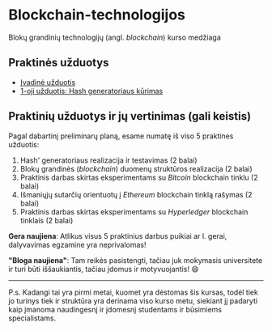 # Blockchain-technologijos
Blokų grandinių technologijų (angl. _blockchain_) kurso medžiaga

## Praktinės užduotys

- [Įvadinė užduotis](https://github.com/blockchain-group/Blockchain-technologijos/blob/master/pratybos/Ivadine-uzduotis.md)
- [1-oji užduotis: Hash generatoriaus kūrimas](https://github.com/blockchain-group/Blockchain-technologijos/blob/master/pratybos/1uzduotis-Hashavimas.md)

## Praktinių užduotys ir jų vertinimas (gali keistis)

Pagal dabartinį preliminarų planą, esame numatę iš viso 5 praktines užduotis:
 1. Hash' generatoriaus realizacija ir testavimas (2 balai)
 2. Blokų grandinės (_blockchain_) duomenų struktūros realizacija (2 balai)
 3. Praktinis darbas skirtas eksperimentams su _Bitcoin_ blockchain tinklu (2 balai)
 4. Išmaniųjų sutarčių orientuotų į _Ethereum_ blockchain tinklą rašymas (2 balai)
 5. Praktinis darbas skirtas eksperimentams su _Hyperledger_ blockchain tinklais (2 balai)

**Gera naujiena**: Atlikus visus 5 praktinius darbus puikiai ar l. gerai, dalyvavimas egzamine yra neprivalomas!

**"Bloga naujiena"**: Tam reikės pasistengti, tačiau juk mokymasis universitete ir turi būti iššaukiantis, tačiau įdomus ir motyvuojantis! :smile:

---

P.s. Kadangi tai yra pirmi metai, kuomet yra dėstomas šis kursas, todėl tiek jo turinys tiek ir struktūra yra derinama viso kurso metu, siekiant jį padaryti kaip įmanoma naudingesnį ir įdomesnį studentams ir būsimiems specialistams.